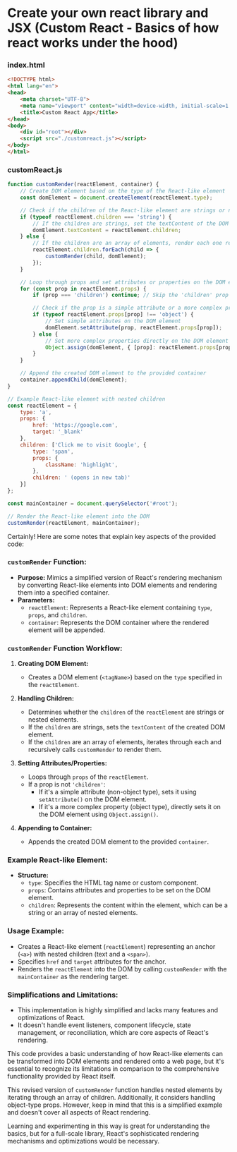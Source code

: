 # Create your own react library and JSX (Custom React - Basics of how react works under the hood)

### index.html
```html
<!DOCTYPE html>
<html lang="en">
<head>
    <meta charset="UTF-8">
    <meta name="viewport" content="width=device-width, initial-scale=1.0">
    <title>Custom React App</title>
</head>
<body>
    <div id="root"></div>
    <script src="./customreact.js"></script>
</body>
</html>
```

### customReact.js
```javascript
function customRender(reactElement, container) {
    // Create DOM element based on the type of the React-like element
    const domElement = document.createElement(reactElement.type);

    // Check if the children of the React-like element are strings or nested elements
    if (typeof reactElement.children === 'string') {
        // If the children are strings, set the textContent of the DOM element
        domElement.textContent = reactElement.children;
    } else {
        // If the children are an array of elements, render each one recursively
        reactElement.children.forEach(child => {
            customRender(child, domElement);
        });
    }

    // Loop through props and set attributes or properties on the DOM element
    for (const prop in reactElement.props) {
        if (prop === 'children') continue; // Skip the 'children' prop

        // Check if the prop is a simple attribute or a more complex property
        if (typeof reactElement.props[prop] !== 'object') {
            // Set simple attributes on the DOM element
            domElement.setAttribute(prop, reactElement.props[prop]);
        } else {
            // Set more complex properties directly on the DOM element
            Object.assign(domElement, { [prop]: reactElement.props[prop] });
        }
    }

    // Append the created DOM element to the provided container
    container.appendChild(domElement);
}

// Example React-like element with nested children
const reactElement = {
    type: 'a',
    props: {
        href: 'https://google.com',
        target: '_blank'
    },
    children: ['Click me to visit Google', {
        type: 'span',
        props: {
            className: 'highlight',
        },
        children: ' (opens in new tab)'
    }]
};

const mainContainer = document.querySelector('#root');

// Render the React-like element into the DOM
customRender(reactElement, mainContainer);
```

Certainly! Here are some notes that explain key aspects of the provided code:

### `customRender` Function:
- **Purpose:** Mimics a simplified version of React's rendering mechanism by converting React-like elements into DOM elements and rendering them into a specified container.
- **Parameters:**
  - `reactElement`: Represents a React-like element containing `type`, `props`, and `children`.
  - `container`: Represents the DOM container where the rendered element will be appended.

### `customRender` Function Workflow:
1. **Creating DOM Element:**
   - Creates a DOM element (`<tagName>`) based on the `type` specified in the `reactElement`.

2. **Handling Children:**
   - Determines whether the `children` of the `reactElement` are strings or nested elements.
   - If the `children` are strings, sets the `textContent` of the created DOM element.
   - If the `children` are an array of elements, iterates through each and recursively calls `customRender` to render them.

3. **Setting Attributes/Properties:**
   - Loops through `props` of the `reactElement`.
   - If a prop is not `'children'`:
     - If it's a simple attribute (non-object type), sets it using `setAttribute()` on the DOM element.
     - If it's a more complex property (object type), directly sets it on the DOM element using `Object.assign()`.

4. **Appending to Container:**
   - Appends the created DOM element to the provided `container`.

### Example React-like Element:
- **Structure:**
  - `type`: Specifies the HTML tag name or custom component.
  - `props`: Contains attributes and properties to be set on the DOM element.
  - `children`: Represents the content within the element, which can be a string or an array of nested elements.

### Usage Example:
- Creates a React-like element (`reactElement`) representing an anchor (`<a>`) with nested children (text and a `<span>`).
- Specifies `href` and `target` attributes for the anchor.
- Renders the `reactElement` into the DOM by calling `customRender` with the `mainContainer` as the rendering target.

### Simplifications and Limitations:
- This implementation is highly simplified and lacks many features and optimizations of React.
- It doesn't handle event listeners, component lifecycle, state management, or reconciliation, which are core aspects of React's rendering.

This code provides a basic understanding of how React-like elements can be transformed into DOM elements and rendered onto a web page, but it's essential to recognize its limitations in comparison to the comprehensive functionality provided by React itself.

This revised version of `customRender` function handles nested elements by iterating through an array of children. Additionally, it considers handling object-type props. However, keep in mind that this is a simplified example and doesn't cover all aspects of React rendering.

Learning and experimenting in this way is great for understanding the basics, but for a full-scale library, React's sophisticated rendering mechanisms and optimizations would be necessary.
